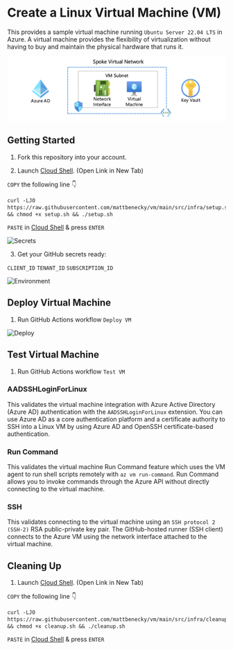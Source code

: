 # Create a Linux Virtual Machine (VM)

This provides a sample virtual machine running ```Ubuntu Server 22.04 LTS``` in Azure. A virtual machine provides the flexibility of virtualization without having to buy and maintain the physical hardware that runs it.

![Diagram](docs/images/diagram.png)

## Getting Started

1. Fork this repository into your account.

2. Launch [Cloud Shell](https://shell.azure.com/bash). (Open Link in New Tab)

```COPY``` the following line 👇
```
curl -LJO https://raw.githubusercontent.com/mattbenecky/vm/main/src/infra/setup.sh && chmod +x setup.sh && ./setup.sh
```
```PASTE``` in [Cloud Shell](https://shell.azure.com/bash) & press ```ENTER```

![Secrets](docs/images/secrets.png)

3. Get your GitHub secrets ready:

```CLIENT_ID```
```TENANT_ID```
```SUBSCRIPTION_ID```

![Environment](docs/images/environment.png)

## Deploy Virtual Machine

1. Run GitHub Actions workflow ```Deploy VM```

![Deploy](docs/images/deploy.png)

## Test Virtual Machine

1. Run GitHub Actions workflow ```Test VM```

### AADSSHLoginForLinux
This validates the virtual machine integration with Azure Active Directory (Azure AD) authentication with the ```AADSSHLoginForLinux``` extension. You can use Azure AD as a core authentication platform and a certificate authority to SSH into a Linux VM by using Azure AD and OpenSSH certificate-based authentication.

### Run Command
This validates the virtual machine Run Command feature which uses the VM agent to run shell scripts remotely with ```az vm run-command```. Run Command allows you to invoke commands through the Azure API without directly connecting to the virtual machine.

### SSH
This validates connecting to the virtual machine using an ```SSH protocol 2 (SSH-2)``` RSA public-private key pair. The GitHub-hosted runner (SSH client) connects to the Azure VM using the network interface attached to the virtual machine.

## Cleaning Up

1. Launch [Cloud Shell](https://shell.azure.com/bash). (Open Link in New Tab)

```COPY``` the following line 👇
```
curl -LJO https://raw.githubusercontent.com/mattbenecky/vm/main/src/infra/cleanup.sh && chmod +x cleanup.sh && ./cleanup.sh
```
```PASTE``` in [Cloud Shell](https://shell.azure.com/bash) & press ```ENTER```
